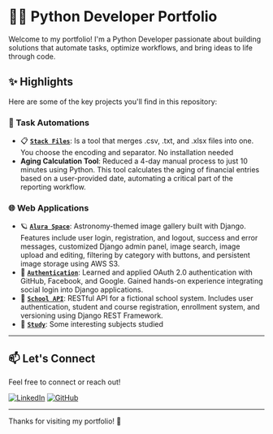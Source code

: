 # 👨‍💻 Python Developer Portfolio

Welcome to my portfolio! I'm a Python Developer passionate about building solutions that automate tasks, optimize workflows, and bring ideas to life through code.

## ✨ Highlights

Here are some of the key projects you'll find in this repository:

### 🔁 Task Automations
- 📋 **[`Stack Files`](./Stack_Files/)**: Is a tool that merges .csv, .txt, and .xlsx files into one. You choose the encoding and separator. No installation needed
- **Aging Calculation Tool**: Reduced a 4-day manual process to just 10 minutes using Python. This tool calculates the aging of financial entries based on a user-provided date, automating a critical part of the reporting workflow.

### 🌐 Web Applications
- 🪐 **[`Alura Space`](./Alura_Space/)**: Astronomy-themed image gallery built with Django. Features include user login, registration, and logout, success and error messages, customized Django admin panel, image search, image upload and editing, filtering by category with buttons, and persistent image storage using AWS S3.
- 🔐 **[`Authentication`](./OAuth_Project/)**: Learned and applied OAuth 2.0 authentication with GitHub, Facebook, and Google. Gained hands-on experience integrating social login into Django applications.
- 🏫 **[`School API`](./School_Project/)**: RESTful API for a fictional school system. Includes user authentication, student and course registration, enrollment system, and versioning using Django REST Framework.
- 🧾 **[`Study`](./Study/)**: Some interesting subjects studied

---
## 📫 Let's Connect

Feel free to connect or reach out!

[![LinkedIn](https://img.shields.io/badge/LinkedIn-0A66C2?style=for-the-badge&logo=linkedin&logoColor=white)](https://www.linkedin.com/in/guilherme-souza-de-albuquerque/)
[![GitHub](https://img.shields.io/badge/GitHub-000?style=for-the-badge&logo=github&logoColor=white)](https://github.com/GuilhermeSouza96)

---

Thanks for visiting my portfolio! 🚀
